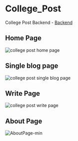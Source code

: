 # College_Post

College Post Backend - [Backend](https://github.com/Aryan-Srivastava/College_Post_Backend)

## Home Page

![college post home page](https://user-images.githubusercontent.com/68139593/213793864-e84033b9-5d33-413a-a71c-325350ec7f0a.jpg)

## Single blog page

![college post single blog page](https://user-images.githubusercontent.com/68139593/213793955-54cff469-cfe0-45f0-86f1-efe0a34e8eec.jpg)

## Write Page

![college post write page](https://user-images.githubusercontent.com/68139593/213794057-b9f46293-04bf-4a10-ac78-8f54327d2036.jpg)

## About Page

![AboutPage-min](https://user-images.githubusercontent.com/66886860/216991434-2b68952c-d9e6-47bc-978a-dc1ff02dd474.gif)
